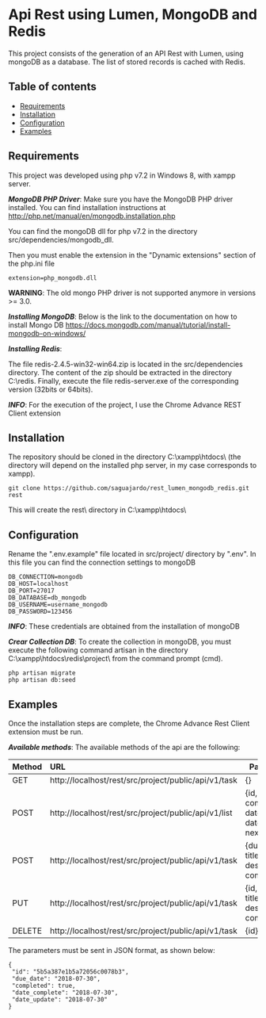 Api Rest using Lumen, MongoDB and Redis
=======================================

This project consists of the generation of an API Rest with Lumen, using mongoDB as a database. The list of stored records is cached with Redis.

Table of contents
-----------------
* [Requirements](#requirements)
* [Installation](#installation)
* [Configuration](#configuration)
* [Examples](#examples)

Requirements
------------

This project was developed using php v7.2 in Windows 8, with xampp server.

***MongoDB PHP Driver***: Make sure you have the MongoDB PHP driver installed. You can find installation instructions at http://php.net/manual/en/mongodb.installation.php

You can find the mongoDB dll for php v7.2 in the directory src/dependencies/mongodb_dll.

Then you must enable the extension in the "Dynamic extensions" section of the php.ini file

```
extension=php_mongodb.dll
```

**WARNING**: The old mongo PHP driver is not supported anymore in versions >= 3.0.

***Installing MongoDB***: Below is the link to the documentation on how to install Mongo DB https://docs.mongodb.com/manual/tutorial/install-mongodb-on-windows/

***Installing Redis***:

The file redis-2.4.5-win32-win64.zip is located in the src/dependencies directory. The content of the zip should be extracted in the directory C:\redis. Finally, execute the file redis-server.exe of the corresponding version (32bits or 64bits).

***INFO***: For the execution of the project, I use the Chrome Advance REST Client extension

Installation
------------

The repository should be cloned in the directory C:\xampp\htdocs\ (the directory will depend on the installed php server, in my case corresponds to xampp).

```
git clone https://github.com/saguajardo/rest_lumen_mongodb_redis.git rest
```

This will create the rest\ directory in C:\xampp\htdocs\

Configuration
-------------

Rename the ".env.example" file located in src/project/ directory by ".env". In this file you can find the connection settings to mongoDB

```
DB_CONNECTION=mongodb
DB_HOST=localhost
DB_PORT=27017
DB_DATABASE=db_mongodb
DB_USERNAME=username_mongodb
DB_PASSWORD=123456
```

***INFO***: These credentials are obtained from the installation of mongoDB

***Crear Collection DB***: To create the collection in mongoDB, you must execute the following command artisan in the directory C:\xampp\htdocs\redis\project\ from the command prompt (cmd).

```
php artisan migrate
php artisan db:seed
```

Examples
--------

Once the installation steps are complete, the Chrome Advance Rest Client extension must be run.

***Available methods***: The available methods of the api are the following:

 Method | URL													| Parameters
:-------|:------------------------------------------------------|------------------------------------------------------------
 GET    | http://localhost/rest/src/project/public/api/v1/task  | {}
 POST   | http://localhost/rest/src/project/public/api/v1/list	| {id, due_date, completed, date_creation, date_update, next}
 POST   | http://localhost/rest/src/project/public/api/v1/task	| {due_date, title, description, completed}
 PUT    | http://localhost/rest/src/project/public/api/v1/task	| {id, due_date, title, description, completed}
 DELETE | http://localhost/rest/src/project/public/api/v1/task	| {id}

The parameters must be sent in JSON format, as shown below:

```
{
 "id": "5b5a387e1b5a72056c0078b3",
 "due_date": "2018-07-30",
 "completed": true,
 "date_complete": "2018-07-30",
 "date_update": "2018-07-30"
}
```